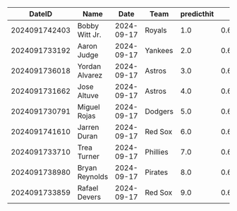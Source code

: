 DateID         |  Name            |  Date        |  Team      |  predicthit  |  predicthitproba     |  hitbool  |  Last7DaysAVG  |  Last15DaysAVG  |  Last30DaysAVG
---------------|------------------|--------------|------------|--------------|----------------------|-----------|----------------|-----------------|---------------
2024091742403  |  Bobby Witt Jr.  |  2024-09-17  |  Royals    |  1.0         |  0.6588465729028831  |  False    |  0.269         |  0.25           |  0.25
2024091733192  |  Aaron Judge     |  2024-09-17  |  Yankees   |  2.0         |  0.6394633425566218  |  False    |  0.3           |  0.261          |  0.272
2024091736018  |  Yordan Alvarez  |  2024-09-17  |  Astros    |  3.0         |  0.61799060457321    |  False    |  0.241         |  0.25           |  0.316
2024091731662  |  Jose Altuve     |  2024-09-17  |  Astros    |  4.0         |  0.6174285125230294  |  False    |  0.32          |  0.367          |  0.317
2024091730791  |  Miguel Rojas    |  2024-09-17  |  Dodgers   |  5.0         |  0.617102334064809   |  False    |  0.538         |  0.353          |  0.358
2024091741610  |  Jarren Duran    |  2024-09-17  |  Red Sox   |  6.0         |  0.6134578542650838  |  False    |  0.25          |  0.232          |  0.275
2024091733710  |  Trea Turner     |  2024-09-17  |  Phillies  |  7.0         |  0.6119905654324141  |  False    |  0.304         |  0.275          |  0.252
2024091738980  |  Bryan Reynolds  |  2024-09-17  |  Pirates   |  8.0         |  0.6116724933924512  |  False    |  0.391         |  0.259          |  0.266
2024091733859  |  Rafael Devers   |  2024-09-17  |  Red Sox   |  9.0         |  0.6085670864462992  |  False    |  0.211         |  0.222          |  0.202
